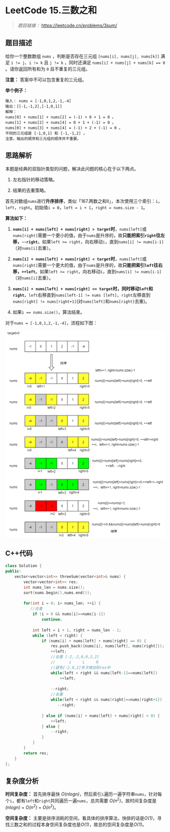 
# LeetCode 15.三数之和

> *题目链接：* https://leetcode.cn/problems/3sum/

## 题目描述

给你一个整数数组 `nums` ，判断是否存在三元组 `[nums[i], nums[j], nums[k]]` 满足 `i != j`、`i != k` 且 `j != k` ，同时还满足 `nums[i] + nums[j] + nums[k] == 0` 。请你返回所有和为 `0` 且不重复的三元组。

**注意：** 答案中不可以包含重复的三元组。

**举个例子：**

```
输入： nums = [-1,0,1,2,-1,-4]
输出：[[-1,-1,2],[-1,0,1]]
解释：
nums[0] + nums[1] + nums[2] = (-1) + 0 + 1 = 0 。
nums[1] + nums[2] + nums[4] = 0 + 1 + (-1) = 0 。
nums[0] + nums[3] + nums[4] = (-1) + 2 + (-1) = 0 。
不同的三元组是 [-1,0,1] 和 [-1,-1,2] 。
注意，输出的顺序和三元组的顺序并不重要。
```

## 思路解析

本题是经典的双指针类型的问题，解决此问题的核心在于以下两点。

1. 左右指针的移动策略。

2. 结果的去重策略。

首先对数组`nums`进行**升序排序**，类似「167.两数之和II」，本次使用三个索引：`i`，`left`，`right`。初始值`i = 0`，`left = i + 1`，`right = nums.size - 1`。

**算法如下：**

1. **`nums[i] + nums[left] + nums[right] > target`时**，`nums[left]`或`nums[right]`需要一个更小的值，由于`nums`是升序的，故**只能把索引`right`往左移，`--right`**。如果`left >= right`，向右移动`i`，直到`nums[i] != nums[i-1]`（对`nums[i]`去重）。

2. **`nums[i] + nums[left] + nums[right] < target`时**，`nums[left]`或`nums[right]`需要一个更大的值，由于`nums`是升序的，故**只能把索引`left`往右移，`++left`**。如果`left >= right`，向右移动`i`，直到`nums[i] != nums[i-1]`（对`nums[i]`去重）。

3. **`nums[i] + nums[left] + nums[right] == target`时，同时移动`left`和`right`**，`left`右移直到`nums[left-1] != nums [left]`，`right`左移直到`nums[right] != nums[right+1]`(对`nums[left]`和`nums[right]`去重)。

4. 如果`i == nums.size()`，算法结束。

对于`nums = [-1,0,1,2,-1,-4]`，流程如下图：

![](../../pic/lc-0015-01.png)

## C++代码

```cpp
class Solution {
public:
    vector<vector<int>> threeSum(vector<int>& nums) {
        vector<vector<int>> res;
        int nums_len = nums.size();
        sort(nums.begin(),nums.end());
       
        for(int i = 0; i< nums_len; ++i) {
           //去重
            if (i > 0 && nums[i]==nums[i-1])
                continue;

            int left = i + 1, right = nums_len - 1;
            while (left < right) {
                if (nums[i] + nums[left] + nums[right] == 0) {
                    res.push_back({nums[i], nums[left], nums[right]});
                    ++left;
                    //去重 [-2,-2,0,0,2,2]
                    //      i     L     R
                    //避免[-2,0,2]多次被加到res中
                    while(left < right && nums[left-1]==nums[left])
                        ++left;
                    
                    --right;
                    //去重
                    while(left < right && nums[right]==nums[right+1])
                       --right;
    
                } else if (nums[i] + nums[left] + nums[right] < 0) {
                    ++left;
                } else {
                    --right;
                }
            }
        }
        return res;
    }
};
```

## 复杂度分析

**时间复杂度：** 首先排序最快 *O(nlogn)*，然后索引`i`遍历一遍字符串`nums`，针对每个`i`，都有`left`和`right`共同遍历一遍`nums`，总共需要 *O(n<sup>2</sup>)*，故时间复杂度是 *(nlogn)* + *O(n<sup>2</sup>)* = *O(n<sup>2</sup>)*。

**空间复杂度：** 主要是排序消耗的空间，看具体的排序算法，快排的话是*O(1)*，寻找三数之和的过程本身空间复杂度也是*O(1)*，故总的空间复杂度是*O(1)*。


